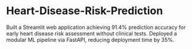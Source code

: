# Heart-Disease-Risk-Prediction
Built a Streamlit web application achieving 91.4% prediction accuracy for early heart disease risk assessment without clinical tests. Deployed a modular ML pipeline via FastAPI, reducing deployment time by 35%.
